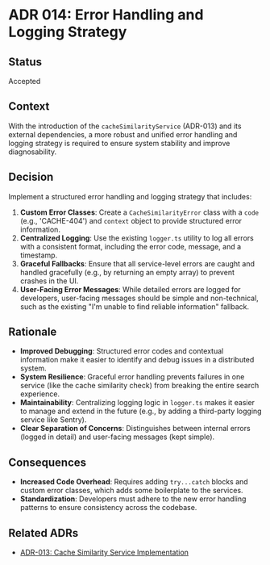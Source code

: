 # ADR 014: Error Handling and Logging Strategy

## Status
Accepted

## Context
With the introduction of the `cacheSimilarityService` (ADR-013) and its external dependencies, a more robust and unified error handling and logging strategy is required to ensure system stability and improve diagnosability.

## Decision
Implement a structured error handling and logging strategy that includes:
1.  **Custom Error Classes**: Create a `CacheSimilarityError` class with a `code` (e.g., 'CACHE-404') and `context` object to provide structured error information.
2.  **Centralized Logging**: Use the existing `logger.ts` utility to log all errors with a consistent format, including the error code, message, and a timestamp.
3.  **Graceful Fallbacks**: Ensure that all service-level errors are caught and handled gracefully (e.g., by returning an empty array) to prevent crashes in the UI.
4.  **User-Facing Error Messages**: While detailed errors are logged for developers, user-facing messages should be simple and non-technical, such as the existing "I'm unable to find reliable information" fallback.

## Rationale
-   **Improved Debugging**: Structured error codes and contextual information make it easier to identify and debug issues in a distributed system.
-   **System Resilience**: Graceful error handling prevents failures in one service (like the cache similarity check) from breaking the entire search experience.
-   **Maintainability**: Centralizing logging logic in `logger.ts` makes it easier to manage and extend in the future (e.g., by adding a third-party logging service like Sentry).
-   **Clear Separation of Concerns**: Distinguishes between internal errors (logged in detail) and user-facing messages (kept simple).

## Consequences
-   **Increased Code Overhead**: Requires adding `try...catch` blocks and custom error classes, which adds some boilerplate to the services.
-   **Standardization**: Developers must adhere to the new error handling patterns to ensure consistency across the codebase.

## Related ADRs
-   [ADR-013: Cache Similarity Service Implementation](013-cache-similarity-service.md)
